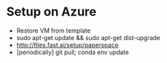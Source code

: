 # Setup on Azure
- Restore VM from template
- sudo apt-get update && sudo apt-get dist-upgrade
- http://files.fast.ai/setup/paperspace
- [periodically] git pull; conda env update
